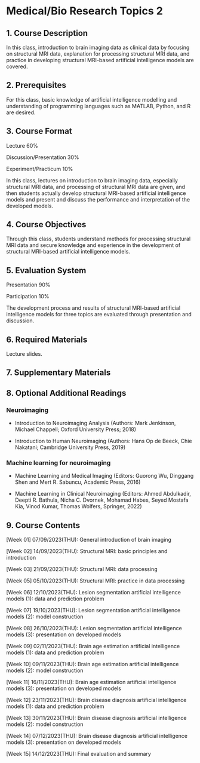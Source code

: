 # Medical/Bio Research Topics 2
## 1. Course Description

In this class, introduction to brain imaging data as clinical data by focusing on structural MRI data, explanation for processing structural MRI data, and practice in developing structural MRI-based artificial intelligence models are covered.


## 2. Prerequisites

For this class, basic knowledge of artificial intelligence modelling and understanding of programming languages such as MATLAB, Python, and R are desired.


## 3. Course Format

Lecture	60%

Discussion/Presentation 30%

Experiment/Practicum 10%

In this class, lectures on introduction to brain imaging data, especially structural MRI data, and processing of structural MRI data are given, and then students actually develop structural MRI-based artificial intelligence models and present and discuss the performance and interpretation of the developed models.


## 4. Course Objectives

Through this class, students understand methods for processing structural MRI data and secure knowledge and experience in the development of structural MRI-based artificial intelligence models.


## 5. Evaluation System

Presentation 90%

Participation 10%

The development process and results of structural MRI-based artificial intelligence models for three topics are evaluated through presentation and discussion.


## 6. Required Materials

Lecture slides.


## 7. Supplementary Materials


## 8. Optional Additional Readings

### Neuroimaging

- Introduction to Neuroimaging Analysis (Authors: Mark Jenkinson, Michael Chappell; Oxford University Press; 2018)

- Introduction to Human Neuroimaging (Authors: Hans Op de Beeck, Chie Nakatani; Cambridge University Press, 2019)

### Machine learning for neuroimaging

- Machine Learning and Medical Imaging (Editors: Guorong Wu, Dinggang Shen and Mert R. Sabuncu, Academic Press, 2016)

- Machine Learning in Clinical Neuroimaging (Editors: Ahmed Abdulkadir, Deepti R. Bathula, Nicha C. Dvornek, Mohamad Habes, Seyed Mostafa Kia, Vinod Kumar, Thomas Wolfers, Springer, 2022)

## 9. Course Contents

[Week 01] 07/09/2023(THU): General introduction of brain imaging

[Week 02] 14/09/2023(THU): Structural MRI: basic principles and introduction

[Week 03] 21/09/2023(THU): Structural MRI: data processing

[Week 05] 05/10/2023(THU): Structural MRI: practice in data processing

[Week 06] 12/10/2023(THU): Lesion segmentation artificial intelligence models (1): data and prediction problem

[Week 07] 19/10/2023(THU): Lesion segmentation artificial intelligence models (2): model construction

[Week 08] 26/10/2023(THU): Lesion segmentation artificial intelligence models (3): presentation on developed models

[Week 09] 02/11/2023(THU): Brain age estimation artificial intelligence models (1): data and prediction problem

[Week 10] 09/11/2023(THU): Brain age estimation artificial intelligence models (2): model construction

[Week 11] 16/11/2023(THU): Brain age estimation artificial intelligence models (3): presentation on developed models

[Week 12] 23/11/2023(THU): Brain disease diagnosis artificial intelligence models (1): data and prediction problem

[Week 13] 30/11/2023(THU): Brain disease diagnosis artificial intelligence models (2): model construction

[Week 14] 07/12/2023(THU): Brain disease diagnosis artificial intelligence models (3): presentation on developed models

[Week 15] 14/12/2023(THU): Final evaluation and summary
